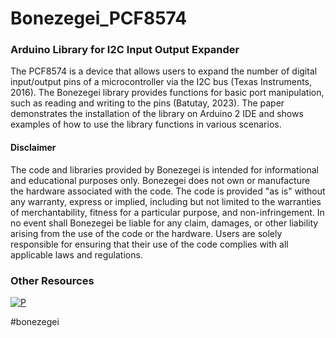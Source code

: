 # Bonezegei_PCF8574
### Arduino Library for I2C Input Output Expander

The PCF8574 is a device that allows users to expand the number of digital input/output pins of a microcontroller via the I2C bus (Texas Instruments, 2016). The Bonezegei library provides functions for basic port manipulation, such as reading and writing to the pins (Batutay, 2023). The paper demonstrates the installation of the library on Arduino 2 IDE and shows examples of how to use the library functions in various scenarios.

  <h4>Disclaimer</h4>
  <p>The code and libraries provided by Bonezegei is intended for informational and educational purposes only. Bonezegei does not own or manufacture the hardware associated with the code. The code is provided "as is" without any warranty, express or implied, including but not limited to the warranties of merchantability, fitness for a particular purpose, and non-infringement. In no event shall Bonezegei be liable for any claim, damages, or other liability arising from the use of the code or the hardware. Users are solely responsible for ensuring that their use of the code complies with all applicable laws and regulations.</p>

### Other Resources
[![P](https://img.shields.io/badge/ResearchGate-00CCBB?style=for-the-badge&logo=ResearchGate&logoColor=white)](https://www.researchgate.net/publication/377416139_Bonezegei_PCF8574_Arduino_Library_for_I2C_Input_Output_Expander)

#bonezegei
